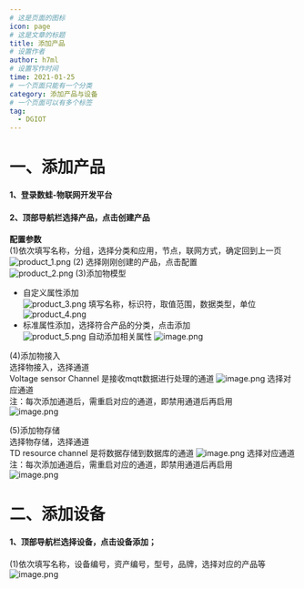 ```yaml
---
# 这是页面的图标
icon: page
# 这是文章的标题
title: 添加产品
# 设置作者
author: h7ml
# 设置写作时间
time: 2021-01-25
# 一个页面只能有一个分类
category: 添加产品与设备
# 一个页面可以有多个标签
tag:
  - DGIOT
---
```

# 
# 一、添加产品
#### 1、登录数蛙-物联网开发平台
#### 2、顶部导航栏选择产品，点击创建产品
**配置参数**</br>
(1)依次填写名称，分组，选择分类和应用，节点，联网方式，确定回到上一页</br>
![product_1.png](http://dgiot-1253666439.cos.ap-shanghai-fsi.myqcloud.com/shuwa_tech/zh/blog/study/mqtt/product_1.png)
(2) 选择刚刚创建的产品，点击配置</br>
![product_2.png](http://dgiot-1253666439.cos.ap-shanghai-fsi.myqcloud.com/shuwa_tech/zh/blog/study/mqtt/product_2.png)
(3)添加物模型</br>
 - 自定义属性添加</br>
![product_3.png](http://dgiot-1253666439.cos.ap-shanghai-fsi.myqcloud.com/shuwa_tech/zh/blog/study/mqtt/product_3.png)
填写名称，标识符，取值范围，数据类型，单位</br>
![product_4.png](http://dgiot-1253666439.cos.ap-shanghai-fsi.myqcloud.com/shuwa_tech/zh/blog/study/mqtt/product_4.png)
 - 标准属性添加，选择符合产品的分类，点击添加</br>
![product_5.png](http://dgiot-1253666439.cos.ap-shanghai-fsi.myqcloud.com/shuwa_tech/zh/blog/study/mqtt/product_5.png)
 自动添加相关属性
 ![image.png](https://i.loli.net/2021/01/28/cdvbRT5pVXOjiYB.png)
 
(4)添加物接入</br>
选择物接入，选择通道</br>
Voltage sensor Channel 是接收mqtt数据进行处理的通道
![image.png](https://i.loli.net/2021/01/28/n5RrXZ1AjYVOSPh.png)
选择对应通道</br>
注：每次添加通道后，需重启对应的通道，即禁用通道后再启用</br>
![image.png](https://i.loli.net/2021/01/28/NU7LufC5qkoK6Bw.png)

(5)添加物存储</br>
选择物存储，选择通道</br>
TD resource channel 是将数据存储到数据库的通道
![image.png](https://i.loli.net/2021/01/28/O75R1mwquMdahbE.png)
选择对应通道</br>
注：每次添加通道后，需重启对应的通道，即禁用通道后再启用</br>
![image.png](https://i.loli.net/2021/01/28/2BuJdlyL3m1hpRq.png)

# 二、添加设备
#### 1、顶部导航栏选择设备，点击设备添加；
(1)依次填写名称，设备编号，资产编号，型号，品牌，选择对应的产品等</br>
![image.png](https://i.loli.net/2021/01/28/9Ow3CZBD7l6atxv.png)

